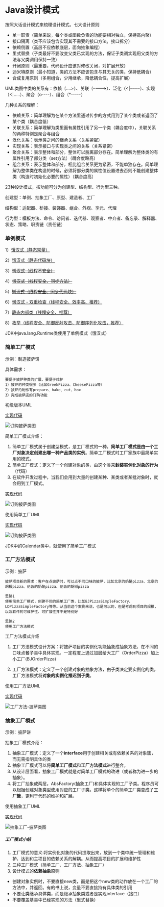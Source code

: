 # Java设计模式

按照大话设计模式来梳理设计模式。七大设计原则

- 单一职责（简单来说，每个类或函数负责的功能要相对独立，保持高内聚）
- 接口隔离（类不应该包含实现其不需要的接口方法，接口拆分）
- 依赖倒置（高层不应依赖底层，面向抽象编程）
- 里式替换（子类最好不要改变父类已实现的方法，保证子类调实现用父类的方法与父类调用保持一致）
- 开闭原则（最重要，代码设计应该对修改关闭，对扩展开放）
- 迪米特原则（最小知道，类的方法不应该包含与其无关的类，保持低耦合）
- 合成复用原则（多用组合，少用继承，降低耦合性，提高扩展）

UML类图中类的关系有：依赖（....>）、关联（---->）、泛化（<|-----）、实现（<|.....）、聚合（o----）、组合（*-----）

几种关系的理解：

- 依赖关系：简单理解为在某个方法里通过传参的方式用到了某个类或者返回了某个类（耦合度低）
- 关联关系：简单理解为类里面有属性引用了另一个类（耦合度中），关联关系的两种特例是聚合与组合
- 泛化关系：表示类之间的继承关系（关系紧密）
- 实现关系：表示接口与实现类之间的关系（关系紧密）
- 聚合关系：表示整体和部分，整体可以脱离部分存在。简单理解为整体类的有属性引用了部分类（set方法）（耦合度略高）
- 组合关系：表示整体和部分，相比组合关系更为紧密，不能单独存在。简单理解为整体类在构造的时候，必须将部分类的属性值设置进去否则不能创建整体类（构造时初始化必要的属性）（耦合度高）

23种设计模式，按功能可分为创建型、结构型、行为型三种。

创建型：单例、抽象工厂、原型、建造者、工厂

结构型：适配器、桥接、装饰器、组合、外观、享元、代理

行为型：模板方法、命令、访问者、迭代器、观察者、中介者、备忘录、解释器、状态、策略、职责链（责任链）

### 单例模式

1）[饿汉式（静态常量）](src/main/java/com/wzy/singleton/type1/SingletonTest01.java)

2）[饿汉式（静态代码块）](src/main/java/com/wzy/singleton/type2/SingletonTest02.java)

3）[~~懒汉式（线程不安全）~~](src/main/java/com/wzy/singleton/type3/SingletonTest03.java)

4）[~~懒汉式（线程安全、同步方法）~~](src/main/java/com/wzy/singleton/type4/SingletonTest04.java)

5）[~~懒汉式（线程安全、同步代码块）~~](src/main/java/com/wzy/singleton/type5/SingletonTest05.java)

6）[懒汉式 - 双重检查（线程安全、效率高、推荐）](src/main/java/com/wzy/singleton/type6/SingletonTest06.java)

7）[静态内部类（线程安全、推荐）](src/main/java/com/wzy/singleton/type7/SingletonTest07.java)

8）[枚举（线程安全、防御反射攻击、防御序列化攻击，推荐）](src/main/java/com/wzy/singleton/type8/SingletonTest08.java)

JDK中java.lang.Runtime类使用了单例模式（饿汉式）

### 简单工厂模式

示例：制造披萨饼

具体需求：

```
要便于披萨种类的扩展、要便于维护
1）披萨的种类很多（比如GreekPizza、CheesePizza等）
2）披萨的制作有prepare、bake、cut、box
3）完成披萨店的订购功能
```

初级版本UML

[实现代码](src/main/java/com/wzy/factory/simplefactory/pizzastore/ugly/order/PizzaStore.java)

![订购披萨类图](imgs/pizzastore01.png)

简单工厂模式介绍：

1. 简单工厂模式属于创建型模式，是工厂模式的一种。**简单工厂模式是由一个工厂对象决定创建出哪一种产品类的实例**。简单工厂模式时工厂家族中最简单实用的模式。
2. 简单工厂模式：定义了一个创建对象的类，由这个类来**封装实例化对象的行为**（代码）
3. 在软件开发过程中，当我们会用到大量的创建某种、某类或者某批对象时，就会用到工厂模式。

[实现代码](src/main/java/com/wzy/factory/simplefactory/pizzastore/ugly/order/PizzaStore.java)

![订购披萨类图](imgs/pizzastore01.png)

使用简单工厂UML

[实现代码](src/main/java/com/wzy/factory/simplefactory/pizzastore/advance/order/PizzaStore.java)

![订购披萨类图](imgs/pizzastore02.png)

JDK中的Calendar类中，就使用了简单工厂模式



### 工厂方法模式

示例：披萨

```
披萨项目新的需求：客户在点披萨时，可以点不同口味的披萨，比如北京的奶酪pizza、北京的胡椒pizza、伦敦的奶酪pizza、伦敦的胡椒pizza

思路1
使用简单工厂模式，创建不同的简单工厂类，比如BJPizzaSimpleFactory、LDPizzaSimpleFactory等等。从当前这个案例来说，也是可以的，但是考虑到项目的规模，以及软件的可维护性、可扩展性并不是特别好

思路2
使用工厂方法模式
```

工厂方法模式介绍

1. 工厂方法模式设计方案：将披萨项目的实例化功能抽象成抽象方法，在不同的口味点餐子类中具体实现。一定程度上通过加层给大工厂（OrderPizza）加上小工厂(BJOrderPizza)

2. 工厂方法模式：定义了一个创建对象的抽象方法，由子类决定要实例化的类。工厂方法模式将**对象的实例化推迟到子类**。


使用工厂方法UML

[实现代码](src/main/java/com/wzy/factory/factorymethod/pizzastore/order/PizzaStore.java)

![工厂方法-披萨类图](imgs/pizzastore03.png)

### 抽象工厂模式

示例：披萨饼

抽象工厂模式介绍：

1. 抽象工厂模式：定义了一个**interface**用于创建相关或有依赖关系的对象簇，而无需指明具体的类
2. 抽象工厂模式可以将**简单工厂模式**和**工厂方法模式**进行整合。
3. 从设计层面看，抽象工厂模式就是对简单工厂模式的改进（或者称为进一步的抽象）。
4. 将工厂抽象成两层，AbsFactory(抽象工厂)和具体实现的工厂子类。程序员可以根据创建对象类型使用对应的工厂子类。这样将单个的简单工厂类变成了**工厂簇**，更利于代码的维护和扩展。

使用抽象工厂UML

[实现代码](src/main/java/com/wzy/factory/abstractfactory/pizzastore/order/PizzaStore.java)

![抽象工厂-披萨类图](imgs/pizzastore04.png)



##### 工厂模式小结

1. 工厂模式的意义:将实例化对象的代码提取出来，放到一个类中统一管理和维护，达到和主项目的依赖关系的解耦。从而提高项目的扩展和维护性
2. 三种工厂模式（简单工厂、工厂方法、抽象工厂）
3. 设计模式的**依赖抽象**原则

- 创建对象实例时，不要直接new类，而是把这个new类的动作放在一个工厂的方法中，并返回。有的书上说，变量不要直接持有具体类的引用
- 不要让类继承具体类，而是继承抽象类或者是实现interface（接口）
- 不要覆盖基类中已经实现的方法（里式替换）

